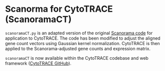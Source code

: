# Scanorma for CytoTRACE (ScanoramaCT)

`scanoramaCT.py` is an adapted version of the original <a href="https://github.com/brianhie/scanorama">Scanorama code</a> for application to CytoTRACE. The code has been modified to adjust the aligned gene count vectors using Gaussian kernel normalization. CytoTRACE is then applied to the Scanorama-adjusted gene counts and expression matrix. 

`scanoramaCT` is now available within the CytoTRACE codebase and web framework (<a href="https://github.com/gunsagargulati/CytoTRACE">CytoTRACE GitHub</a>). 
